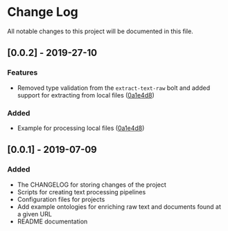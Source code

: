 # Change Log
All notable changes to this project will be documented in this file.

## [0.0.2] - 2019-27-10
### Features
- Removed type validation from the `extract-text-raw` bolt and added support for extracting from local files ([0a1e4d8](https://github.com/ErikNovak/document-enrichment-tool/commit/0a1e4d863d342aab93e61ff51d710dc48a26f1a5))

### Added
- Example for processing local files ([0a1e4d8](https://github.com/ErikNovak/document-enrichment-tool/commit/0a1e4d863d342aab93e61ff51d710dc48a26f1a5))

## [0.0.1] - 2019-07-09
### Added
- The CHANGELOG for storing changes of the project
- Scripts for creating text processing pipelines
- Configuration files for projects
- Add example ontologies for enriching raw text and documents found at a given URL
- README documentation
